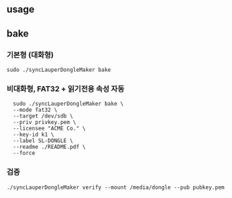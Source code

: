 ## usage

## bake
### 기본형 (대화형)
```
sudo ./syncLauperDongleMaker bake
```

### 비대화형, FAT32 + 읽기전용 속성 자동
```
  sudo ./syncLauperDongleMaker bake \
  --mode fat32 \
  --target /dev/sdb \
  --priv privkey.pem \
  --licensee "ACME Co." \
  --key-id k1 \
  --label SL-DONGLE \
  --readme ./README.pdf \
  --force
```

### 검증
```
./syncLauperDongleMaker verify --mount /media/dongle --pub pubkey.pem
```